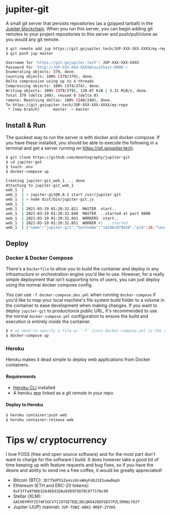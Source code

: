 # jupiter-git

A small git server that persists repositories (as a gzipped tarball) in the [Jupiter blockchain](https://gojupiter.tech). When you run this server, you can begin adding git remotes to your project repositories to this server and push/pull/clone as you would any git remote.

```sh
$ git remote add jup https://git.gojupiter.tech/JUP-XXX-XXX-XXXX/my-repo
$ git push jup master

Username for 'https://git.gojupiter.tech': JUP-XXX-XXX-XXXX
Password for 'http://JUP-XXX-XXX-XXXX@localhost:8000':
Enumerating objects: 379, done.
Counting objects: 100% (379/379), done.
Delta compression using up to 4 threads
Compressing objects: 100% (374/374), done.
Writing objects: 100% (379/379), 139.07 KiB | 3.31 MiB/s, done.
Total 379 (delta 240), reused 0 (delta 0)
remote: Resolving deltas: 100% (240/240), done.
To https://git.gojupiter.tech/JUP-XXX-XXX-XXXX/my-repo
 * [new branch]      master -> master
```

## Install & Run

The quickest way to run the server is with docker and docker-compose. If you have these installed, you should be able to execute the following in a terminal and get a server running on https://git.gojupiter.tech.

```sh
$ git clone https://github.com/moontography/jupiter-git
$ cd jupiter-get
$ touch .env
$ docker-compose up

Creating jupiter-git_web_1 ... done
Attaching to jupiter-git_web_1
web_1  |
web_1  | > jupiter-git@0.0.1 start /usr/jupiter-git
web_1  | > node dist/bin/jupiter-git.js
web_1  |
web_1  | 2021-03-19 01:20:32.821  MASTER  start..
web_1  | 2021-03-19 01:20:32.840  MASTER  ..started at port 8000
web_1  | 2021-03-19 01:20:32.841  WORKERS  start..
web_1  | 2021-03-19 01:20:32.851  WORKER #1  ..started
web_1  | {"name":"jupiter-git","hostname":"1d24bc879d10","pid":28,"level":30,"msg":"listening on *:8000","time":"2021-03-19T01:20:33.362Z","v":0}
```

## Deploy

### Docker & Docker Compose

There's a `Dockerfile` to allow you to build the container and deploy in any infrastructure or orchestration engine you'd like to use. However, for a really simple deployment that isn't supporting tons of users, you can just deploy using the normal docker compose config.

You can use `-f docker-compose.dev.yml` when running `docker-compose` if you'd like to map your local machine's file system build folder to a volume in the container to ease development when making changes. If you want to deploy `jupiter-git` to production/a public URL, it's recommended to use the normal `docker-compose.yml` configuration to ensure the build and execution is entirely inside the container.

```sh
$ # no need to specify a file w/ `-f` since docker-compose.yml is the default
$ docker-compose up
```

### Heroku

Heroku makes it dead simple to deploy web applications from Docker containers.

#### Requirements

- [Heroku CLI](https://devcenter.heroku.com/articles/heroku-cli) installed
- A heroku app linked as a git remote in your repo

#### Deploy to Heroku

```sh
$ heroku container:push web
$ heroku container:release web
```

# Tips w/ cryptocurrency

I love FOSS (free and open source software) and for the most part don't want to charge for the software I build. It does however take a good bit of time keeping up with feature requests and bug fixes, so if you have the desire and ability to send me a free coffee, it would be greatly appreciated!

- Bitcoin (BTC): `3D779dP5SZo4szHivWHyFd6J2ESumwDmph`
- Ethereum (ETH and ERC-20 tokens): `0xF3ffa9706b3264EDd1DAa93D5F5D70C8f71fAc99`
- Stellar (XLM): `GACH6YMYFZ574FSGCV7IJXTGETEQL3DLQK64Z6DFGD57PZL5RH6LYOJT`
- Jupiter (JUP) mainnet: `JUP-TUWZ-4B8Z-9REP-2YVH5`
